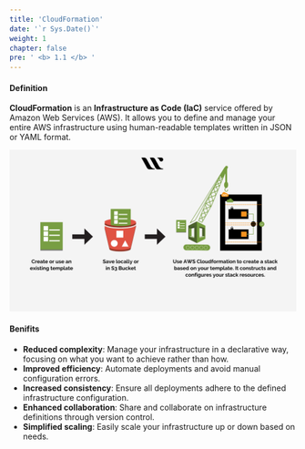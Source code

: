 ```yaml
---
title: 'CloudFormation'
date: '`r Sys.Date()`'
weight: 1
chapter: false
pre: ' <b> 1.1 </b> '
---
```


#### Definition

**CloudFormation** is an **Infrastructure as Code (IaC)** service offered by Amazon Web Services (AWS). It allows you to define and manage your entire AWS infrastructure using human-readable templates written in JSON or YAML format.

![CloudFormation](../../../static/images/Working-of-AWS-CloudFormation.png)

#### Benifits

- **Reduced complexity**: Manage your infrastructure in a declarative way, focusing on what you want to achieve rather than how.
- **Improved efficiency**: Automate deployments and avoid manual configuration errors.
- **Increased consistency**: Ensure all deployments adhere to the defined infrastructure configuration.
- **Enhanced collaboration**: Share and collaborate on infrastructure definitions through version control.
- **Simplified scaling**: Easily scale your infrastructure up or down based on needs.
